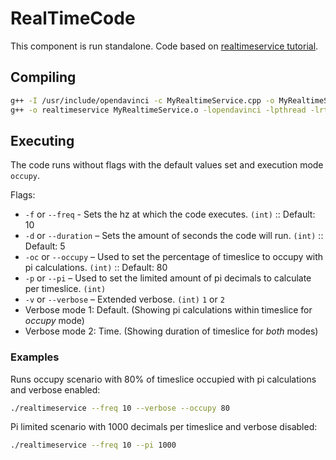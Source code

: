 # RealTimeCode
This component is run standalone.  Code based on [realtimeservice tutorial](https://github.com/se-research/OpenDaVINCI/tree/master/tutorials/realtimeservice).

## Compiling
```bash
g++ -I /usr/include/opendavinci -c MyRealtimeService.cpp -o MyRealtimeService.o
g++ -o realtimeservice MyRealtimeService.o -lopendavinci -lpthread -lrt
```

## Executing

The code runs without flags with the default values set and execution mode `occupy`.

Flags:
* `-f` or `--freq` - Sets the hz at which the code executes. `(int)` :: Default: 10
* `-d` or `--duration` – Sets the amount of seconds the code will run. `(int)` :: Default: 5
* `-oc` or `--occupy` – Used to set the percentage of timeslice to occupy with pi calculations. `(int)` :: Default: 80
* `-p` or `--pi` – Used to set the limited amount of pi decimals to calculate per timeslice. `(int)`
* `-v` or `--verbose` – Extended verbose. `(int)` `1` or `2`
 * Verbose mode 1: Default. (Showing pi calculations within timeslice for *occupy* mode)
 * Verbose mode 2: Time. (Showing duration of timeslice for *both* modes)

### Examples

Runs occupy scenario with 80% of timeslice occupied with pi calculations and verbose enabled:
```bash
./realtimeservice --freq 10 --verbose --occupy 80
```

Pi limited scenario with 1000 decimals per timeslice and verbose disabled:
```bash
./realtimeservice --freq 10 --pi 1000
```
